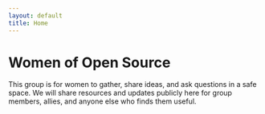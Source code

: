 ```yaml
---
layout: default
title: Home
---
```


# Women of Open Source

This group is for women to gather, share ideas, and ask questions in a safe space. We will share resources and updates publicly here for group members, allies, and anyone else who finds them useful.


